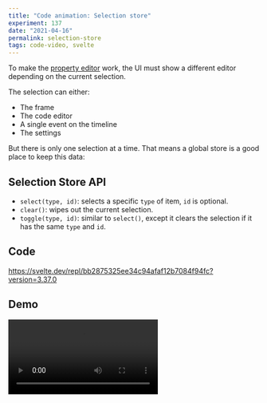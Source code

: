 ```yaml
---
title: "Code animation: Selection store"
experiment: 137
date: "2021-04-16"
permalink: selection-store
tags: code-video, svelte
---
```


To make the [property editor](/posts/editor-ui-with-property-editor) work, the UI must show a different editor depending on the current selection.

The selection can either:

- The frame
- The code editor
- A single event on the timeline
- The settings

But there is only one selection at a time. That means a global store is a good place to keep this data:

## Selection Store API

- `select(type, id)`: selects a specific `type` of item, `id` is optional.
- `clear()`: wipes out the current selection.
- `toggle(type, id)`: similar to `select()`, except it clears the selection if it has the same `type` and `id`.

## Code

https://svelte.dev/repl/bb2875325ee34c94afaf12b7084f94fc?version=3.37.0

## Demo

<video controls src="https://res.cloudinary.com/dzwnkx0mk/video/upload/v1618553479/1000experiments.dev/selection-store_jmcx6r.mp4"/>

## Notes

- A common task is matching against current selection to add a css class. I wonder if that can be simplified further with a `derived` store.
